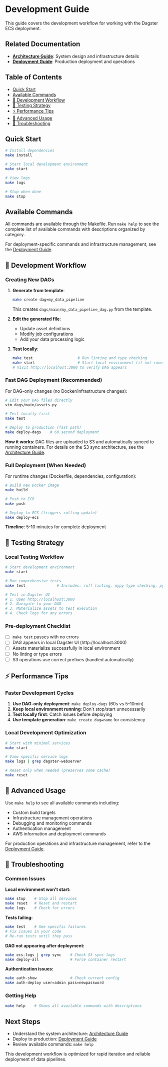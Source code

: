 # Development Guide

This guide covers the development workflow for working with the Dagster ECS deployment.

## Related Documentation

- **[Architecture Guide](./architecture.md)**: System design and infrastructure details
- **[Deployment Guide](./deployment.md)**: Production deployment and operations

## Table of Contents

- [Quick Start](#quick-start)
- [Available Commands](#available-commands)
- [🔄 Development Workflow](#-development-workflow)
- [🧪 Testing Strategy](#-testing-strategy)
- [⚡ Performance Tips](#-performance-tips)
- [🔧 Advanced Usage](#-advanced-usage)
- [🚨 Troubleshooting](#-troubleshooting)

## Quick Start

```bash
# Install dependencies
make install

# Start local development environment
make start

# View logs
make logs

# Stop when done
make stop
```

## Available Commands

All commands are available through the Makefile. Run `make help` to see the complete list of available commands with descriptions organized by category.

For deployment-specific commands and infrastructure management, see the [Deployment Guide](./deployment.md).

## 🔄 Development Workflow

### Creating New DAGs

1. **Generate from template**:
   ```bash
   make create dag=my_data_pipeline
   ```
   This creates `dags/main/my_data_pipeline_dag.py` from the template.

2. **Edit the generated file**:
   - Update asset definitions
   - Modify job configurations
   - Add your data processing logic

3. **Test locally**:
   ```bash
   make test                    # Run linting and type checking
   make start                   # Start local environment (if not running)
   # Visit http://localhost:3000 to verify DAG appears
   ```

### Fast DAG Deployment (Recommended)

For DAG-only changes (no Docker/infrastructure changes):

```bash
# Edit your DAG files directly
vim dags/main/assets.py

# Test locally first
make test

# Deploy to production (fast path)
make deploy-dags    # 60 second deployment
```

**How it works**: DAG files are uploaded to S3 and automatically synced to running containers. For details on the S3 sync architecture, see the [Architecture Guide](./architecture.md#-dynamic-dag-loading-system).

### Full Deployment (When Needed)

For runtime changes (Dockerfile, dependencies, configuration):

```bash
# Build new Docker image
make build

# Push to ECR
make push

# Deploy to ECS (triggers rolling update)
make deploy-ecs
```

**Timeline**: 5-10 minutes for complete deployment

## 🧪 Testing Strategy

### Local Testing Workflow

```bash
# Start development environment
make start

# Run comprehensive tests
make test              # Includes: ruff linting, mypy type checking, pytest

# Test in Dagster UI
# 1. Open http://localhost:3000
# 2. Navigate to your DAG
# 3. Materialize assets to test execution
# 4. Check logs for any errors
```

### Pre-deployment Checklist

- [ ] `make test` passes with no errors
- [ ] DAG appears in local Dagster UI (http://localhost:3000)
- [ ] Assets materialize successfully in local environment
- [ ] No linting or type errors
- [ ] S3 operations use correct prefixes (handled automatically)

## ⚡ Performance Tips

### Faster Development Cycles

1. **Use DAG-only deployment**: `make deploy-dags` (60s vs 5-10min)
2. **Keep local environment running**: Don't stop/start unnecessarily
3. **Test locally first**: Catch issues before deploying
4. **Use template generation**: `make create dag=name` for consistency

### Local Development Optimization

```bash
# Start with minimal services
make start

# View specific service logs
make logs | grep dagster-webserver

# Reset only when needed (preserves some cache)
make reset
```

## 🔧 Advanced Usage

Use `make help` to see all available commands including:
- Custom build targets
- Infrastructure management operations
- Debugging and monitoring commands
- Authentication management
- AWS information and deployment commands

For production operations and infrastructure management, refer to the [Deployment Guide](./deployment.md).

## 🚨 Troubleshooting

### Common Issues

**Local environment won't start:**
```bash
make stop    # Stop all services
make reset   # Reset and restart
make logs    # Check for errors
```

**Tests failing:**
```bash
make test    # See specific failures
# Fix issues in your code
# Re-run tests until they pass
```

**DAG not appearing after deployment:**
```bash
make ecs-logs | grep sync    # Check S3 sync logs
make deploy-all              # Force container restart
```

**Authentication issues:**
```bash
make auth-show               # Check current config
make auth-deploy user=admin pass=newpassword
```

### Getting Help

```bash
make help    # Shows all available commands with descriptions
```

## Next Steps

- Understand the system architecture: [Architecture Guide](./architecture.md)
- Deploy to production: [Deployment Guide](./deployment.md)
- Review available commands: `make help`

This development workflow is optimized for rapid iteration and reliable deployment of data pipelines.